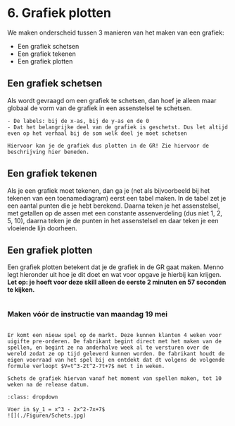 # 6. Grafiek plotten

We maken onderscheid tussen 3 manieren van het maken van een grafiek:
- Een grafiek schetsen
- Een grafiek tekenen
- Een grafiek plotten

## Een grafiek schetsen
Als wordt gevraagd om een grafiek te schetsen, dan hoef je alleen maar globaal de vorm van de grafiek in een assenstelsel te schetsen.

```{warning} Waar letten we dan op?
- De labels: bij de x-as, bij de y-as en de 0
- Dat het belangrijke deel van de grafiek is geschetst. Dus let altijd even op het verhaal bij de som welk deel je moet schetsen
```

```{note} Hoe weet je de vorm van de grafiek?
Hiervoor kan je de grafiek dus plotten in de GR! Zie hiervoor de beschrijving hier beneden.
```

## Een grafiek tekenen
Als je een grafiek moet tekenen, dan ga je (net als bijvoorbeeld bij het tekenen van een toenamediagram) eerst een tabel maken. In de tabel zet je een aantal punten die je hebt berekend. 
Daarna teken je het assenstelsel, met getallen op de assen met een constante assenverdeling (dus niet 1, 2, 5, 10), daarna teken je de punten in het assenstelsel en daar teken je een vloeiende lijn doorheen.

## Een grafiek plotten
Een grafiek plotten betekent dat je de grafiek in de GR gaat maken. Menno legt hieronder uit hoe je dit doet en wat voor opgave je hierbij kan krijgen. <br />
**Let op: je hoeft voor deze skill alleen de eerste 2 minuten en 57 seconden te kijken.**

```{iframe} https://www.youtube.com/embed/YOTnnHZcswE?si=vntctiqlDUb9YGes
```

### Maken vóór de instructie van maandag 19 mei
```{exercise} Voorbereidingsopgave 6

Er komt een nieuw spel op de markt. Deze kunnen klanten 4 weken voor uigifte pre-orderen. De fabrikant begint direct met het maken van de spellen, en begint ze na anderhalve week al te versturen over de wereld zodat ze op tijd geleverd kunnen worden. De fabrikant houdt de eigen voorraad van het spel bij en ontdekt dat dt volgens de volgende formule verloopt $V=t^3-2t^2-7t+7$ met t in weken.

Schets de grafiek hiervan vanaf het moment van spellen maken, tot 10 weken na de release datum.

```

```{solution} Voorbereidingsopgave 6
:class: dropdown

Voer in $y_1 = x^3 - 2x^2-7x+7$
![](./Figuren/Schets.jpg) 

```
